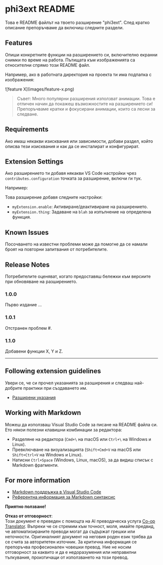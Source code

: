 <!--
CO_OP_TRANSLATOR_METADATA:
{
  "original_hash": "be0b2937160c486180ded27e4f14adeb",
  "translation_date": "2025-05-09T05:05:45+00:00",
  "source_file": "code/07.Lab/01/Apple/phi3ext/README.md",
  "language_code": "bg"
}
-->
# phi3ext README

Това е README файлът на твоето разширение "phi3ext". След кратко описание препоръчваме да включиш следните раздели.

## Features

Опиши конкретните функции на разширението си, включително екранни снимки по време на работа. Пътищата към изображенията са относителни спрямо този README файл.

Например, ако в работната директория на проекта ти има подпапка с изображения:

\!\[feature X\]\(images/feature-x.png\)

> Съвет: Много популярни разширения използват анимации. Това е отличен начин да покажеш възможностите на разширението си! Препоръчваме кратки и фокусирани анимации, които са лесни за следване.

## Requirements

Ако имаш някакви изисквания или зависимости, добави раздел, който описва тези изисквания и как да се инсталират и конфигурират.

## Extension Settings

Ако разширението ти добавя някакви VS Code настройки чрез `contributes.configuration` точката за разширение, включи ги тук.

Например:

Това разширение добавя следните настройки:

* `myExtension.enable`: Активиране/деактивиране на разширението.
* `myExtension.thing`: Задаване на `blah` за изпълнение на определена функция.

## Known Issues

Посочването на известни проблеми може да помогне да се намали броят на повторни запитвания от потребителите.

## Release Notes

Потребителите оценяват, когато предоставяш бележки към версиите при обновяване на разширението.

### 1.0.0

Първо издание ...

### 1.0.1

Отстранен проблем #.

### 1.1.0

Добавени функции X, Y и Z.

---

## Following extension guidelines

Увери се, че си прочел указанията за разширения и следваш най-добрите практики при създаването им.

* [Разширени указания](https://code.visualstudio.com/api/references/extension-guidelines?WT.mc_id=aiml-137032-kinfeylo)

## Working with Markdown

Можеш да използваш Visual Studio Code за писане на README файла си. Ето някои полезни клавишни комбинации за редактора:

* Разделяне на редактора (`Cmd+\` на macOS или `Ctrl+\` на Windows и Linux).
* Превключване на визуализацията (`Shift+Cmd+V` на macOS или `Shift+Ctrl+V` на Windows и Linux).
* Натисни `Ctrl+Space` (Windows, Linux, macOS), за да видиш списък с Markdown фрагменти.

## For more information

* [Markdown поддръжка в Visual Studio Code](http://code.visualstudio.com/docs/languages/markdown?WT.mc_id=aiml-137032-kinfeylo)
* [Референтна информация за Markdown синтаксис](https://help.github.com/articles/markdown-basics/)

**Приятно ползване!**

**Отказ от отговорност**:  
Този документ е преведен с помощта на AI преводаческа услуга [Co-op Translator](https://github.com/Azure/co-op-translator). Въпреки че се стремим към точност, моля, имайте предвид, че автоматизираните преводи могат да съдържат грешки или неточности. Оригиналният документ на неговия роден език трябва да се счита за авторитетен източник. За критична информация се препоръчва професионален човешки превод. Ние не носим отговорност за каквито и да е недоразумения или неправилни тълкувания, произтичащи от използването на този превод.